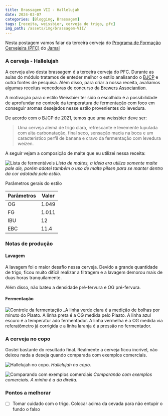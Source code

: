 ```yaml
---
title: Brassagem VII - Hallelujah
date: 2024-03-07
categories: [Blogging, Brassagem]
tags: [receita, weissbier, cerveja de trigo, pfc]
img_path: /assets/img/brassagem-VII/
---
```


Nesta postagem vamos falar da terceira cerveja do [Programa de Formação Cervejeira (PFC)](https://beerschool.com.br/programa-de-formacao-cervejeira-beer-school/) do [Jamal](https://www.instagram.com/jamal_awadallak/)

### A cerveja - Hallelujah

A cerveja alvo desta brassagem é a terceira cerveja do PFC. Durante as aulas do módulo tratamos de enteder melhor o estilo analisando o [BJCP](https://www.bjcp.org/style/2021/10/10A/weissbier/) e outra fontes de pesquisa. Além disso, para criar a nossa receita, avaliamos algumas receitas vencedoras de concurso da [Brewers Associantion](https://www.brewersassociation.org/).

A motivação para o estilo Weissbier ter sido o escolhido é a possibilidade de aprofundar no controle da temperatura de fermentação com foco em conseguir aromas desejados nesse estilo provenientes do levedura.


 De acordo com o  BJCP de 2021, temos que uma weissbier deve ser:

>  Uma cerveja alemã de trigo clara, refrescante e levemente lupulada com alta carbonatação, final seco, sensação macia na boca e um característico perfil de banana e cravo da fermentação com levedura weizen.

A seguir vejam a composição de malte que eu utilizei nessa receita:

![Lista de fermentáveis](fermentaveis.png)
_Lista de maltes, a ideia era utiliza somente malte pale ale, porém adotei também o uso de malte pilsen para se manter dentro da cor adotada pelo estilo._

Parâmetros gerais do estilo

| Parâmetros | Valor |
|---|---|
| OG | 1.049 |
| FG | 1.011 |
| IBU | 12 |
| EBC | 11.4 |


### Notas de produção

#### Lavagem

A lavagem foi o maior desafio nessa cerveja. Devido a grande quantidade de trigo, ficou muito difícil realizar a filtragem e a lavagem demorou mais de duas horas tranquilamente.

Além disso, não bateu a densidade pré-fervura e OG pré-fervura.

#### Fermentação


![Controle da fermentação](fermentacao.png)
_A linha verde clara é a medição de bolhas por minuto do Plaato. A linha preta é a OG medida pelo Plaato. A linha azul escuro é a temperatur ado fermentador. A linha vermelha é a OG medida via referatômetro já corrigida e a linha laranja é a pressão no fermentador.

### A cerveja no copo

Gostei bastante do resultado final. Realmente a cerveja ficou incrível, não deixou nada a deseja quando comparada com exemplos comerciais.

![Hallelujah no copo.](no_copo.jpg)
_Hallelujah no copo._

![Comparando com exemplos comerciais](comparando.jpg)
_Comparando com exemplos comerciais. A minha é a da direita._


### Pontos a melhorar

- [ ] Tomar cuidado com o trigo. Colocar acima da cevada para não entupir o fundo o falso
